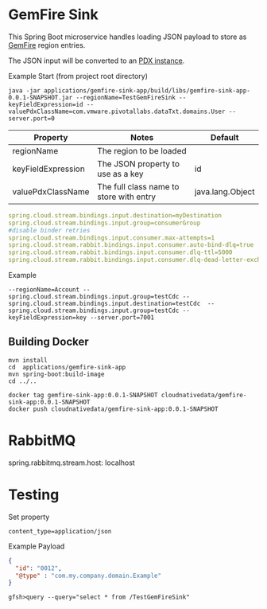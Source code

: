 # GemFire Sink

This Spring Boot microservice handles loading JSON payload to store 
as [GemFire](https://tanzu.vmware.com/gemfire) region entries.

The JSON input will be converted to an [PDX instance](https://gemfire.docs.pivotal.io/94/geode/developing/data_serialization/gemfire_pdx_serialization.html).


Example Start (from project root directory)

```shell script
java -jar applications/gemfire-sink-app/build/libs/gemfire-sink-app-0.0.1-SNAPSHOT.jar --regionName=TestGemFireSink --keyFieldExpression=id --valuePdxClassName=com.vmware.pivotallabs.dataTxt.domains.User --server.port=0
```


Property           | Notes                                      | Default
-----------------  | ------------------------------------------ | ----------------------
regionName         | The region to be loaded                    | 
keyFieldExpression | The JSON property to use as a key          | id
valuePdxClassName  | The full class name to store with entry    | java.lang.Object



```yaml
spring.cloud.stream.bindings.input.destination=myDestination
spring.cloud.stream.bindings.input.group=consumerGroup
#disable binder retries
spring.cloud.stream.bindings.input.consumer.max-attempts=1
spring.cloud.stream.rabbit.bindings.input.consumer.auto-bind-dlq=true
spring.cloud.stream.rabbit.bindings.input.consumer.dlq-ttl=5000
spring.cloud.stream.rabbit.bindings.input.consumer.dlq-dead-letter-exchange=
```

Example

```shell
--regionName=Account --spring.cloud.stream.bindings.input.group=testCdc --spring.cloud.stream.bindings.input.destination=testCdc  --spring.cloud.stream.bindings.input.group=testCdc --keyFieldExpression=key --server.port=7001
```


## Building Docker

```shell
mvn install
cd  applications/gemfire-sink-app
mvn spring-boot:build-image
cd ../..
```


```shell
docker tag gemfire-sink-app:0.0.1-SNAPSHOT cloudnativedata/gemfire-sink-app:0.0.1-SNAPSHOT
docker push cloudnativedata/gemfire-sink-app:0.0.1-SNAPSHOT
```

# RabbitMQ


spring.rabbitmq.stream.host: localhost

# Testing

Set property

```properties
content_type=application/json
```


Example Payload

```json
{
  "id": "0012",
  "@type" : "com.my.company.domain.Example"
}
```

```shell
gfsh>query --query="select * from /TestGemFireSink"
```

